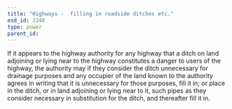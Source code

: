 ```yaml
---
title: "Highways -  filling in roadside ditches etc."
esd_id: 2248
type: power
parent_id:  
---
```


If it appears to the highway authority for any highway that a ditch on land adjoining or lying near to the highway constitutes a danger to users of the highway, the authority may if they consider the ditch unnecessary for drainage purposes and any occupier of the land known to the authority agrees in writing that it is unnecessary for those purposes, fill it in; or place in the ditch, or in land adjoining or lying near to it, such pipes as they consider necessary in substitution for the ditch, and thereafter fill it in.

